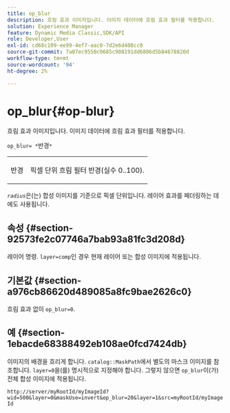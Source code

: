 ```yaml
---
title: op_blur
description: 흐림 효과 이미지입니다. 이미지 데이터에 흐림 효과 필터를 적용합니다.
solution: Experience Manager
feature: Dynamic Media Classic,SDK/API
role: Developer,User
exl-id: cd68c109-ee99-4ef7-aac0-7d2e6d408cc0
source-git-commit: 7a07ec9550c0685c908191dd6806d5b84678820d
workflow-type: tm+mt
source-wordcount: '94'
ht-degree: 2%

---
```


# op_blur{#op-blur}

흐림 효과 이미지입니다. 이미지 데이터에 흐림 효과 필터를 적용합니다.

`op_blur= *`반경`*`

<table id="simpletable_1DD41D819BE74130A77ECFC28486F70A"> 
 <tr class="strow"> 
  <td class="stentry"> <p><span class="varname"> 반경</span> </p> </td> 
  <td class="stentry"> <p>픽셀 단위 흐림 필터 반경(실수 0..100). </p></td> 
 </tr> 
</table>

*`radius`*&#x200B;은(는) 합성 이미지를 기준으로 픽셀 단위입니다. 레이어 효과를 페더링하는 데에도 사용됩니다.

## 속성 {#section-92573fe2c07746a7bab93a81fc3d208d}

레이어 명령. `layer=comp`인 경우 현재 레이어 또는 합성 이미지에 적용됩니다.

## 기본값 {#section-a976cb86620d489085a8fc9bae2626c0}

흐림 효과 없이 `op_blur=0`.

## 예 {#section-1ebacde68388492eb108ae0fcd7424db}

이미지의 배경을 흐리게 합니다. `catalog::MaskPath`에서 별도의 마스크 이미지를 참조합니다. `layer=0`을(를) 명시적으로 지정해야 합니다. 그렇지 않으면 `op_blur`이(가) 전체 합성 이미지에 적용됩니다.

`http://server/myRootId/myImageId?wid=500&layer=0&maskUse=invert&op_blur=20&layer=1&src=myRootId/myImageId`
